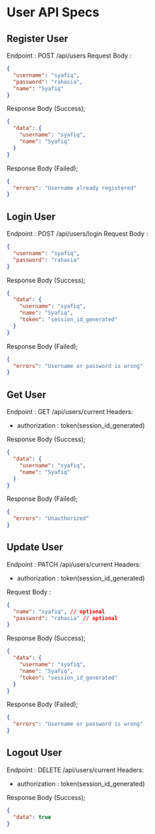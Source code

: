 # User API Specs

## Register User

Endpoint : POST /api/users
Request Body :

```json
{
  "username": "syafiq",
  "password": "rahasia",
  "name": "Syafiq"
}
```

Response Body (Success);

```json
{
  "data": {
    "username": "syafiq",
    "name": "Syafiq"
  }
}
```

Response Body (Failed);

```json
{
  "errors": "Username already registered"
}
```

## Login User

Endpoint : POST /api/users/login
Request Body :

```json
{
  "username": "syafiq",
  "password": "rahasia"
}
```

Response Body (Success);

```json
{
  "data": {
    "username": "syafiq",
    "name": "Syafiq",
    "token": "session_id_generated"
  }
}
```

Response Body (Failed);

```json
{
  "errors": "Username or password is wrong"
}
```

## Get User

Endpoint : GET /api/users/current
Headers:

- authorization : token(session_id_generated)

Response Body (Success);

```json
{
  "data": {
    "username": "syafiq",
    "name": "Syafiq"
  }
}
```

Response Body (Failed);

```json
{
  "errors": "Unauthorized"
}
```

## Update User

Endpoint : PATCH /api/users/current
Headers:

- authorization : token(session_id_generated)

Request Body :

```json
{
  "name": "syafiq", // optional
  "password": "rahasia" // optional
}
```

Response Body (Success);

```json
{
  "data": {
    "username": "syafiq",
    "name": "Syafiq",
    "token": "session_id_generated"
  }
}
```

Response Body (Failed);

```json
{
  "errors": "Username or password is wrong"
}
```

## Logout User

Endpoint : DELETE /api/users/current
Headers:

- authorization : token(session_id_generated)

Response Body (Success);

```json
{
  "data": true
}
```
